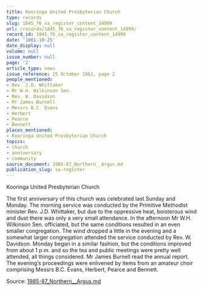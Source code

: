```yaml
---
title: Kooringa United Presbyterian Church
type: records
slug: 1845_76_sa_register_content_14999
url: /records/1845_76_sa_register_content_14999/
record_id: 1845_76_sa_register_content_14999
date: '1861-10-25'
date_display: null
volume: null
issue_number: null
page: '2'
article_type: news
issue_reference: 25 October 1861, page 2
people_mentioned:
- Rev. J.D. Whittaker
- Mr W.H. Wilkinson Sen.
- Rev. W. Davidson
- Mr James Burnell
- Messrs B.C. Evans
- Herbert
- Pearce
- Bennett
places_mentioned:
- Kooringa United Presbyterian Church
topics:
- church
- anniversary
- community
source_document: 1985-87_Northern__Argus.md
publication_slug: sa-register
---
```


Kooringa United Presbyterian Church

The first anniversary of this church was celebrated last Sunday and Monday.  The morning service was conducted by the Primitive Methodist minister Rev. J.D. Whittaker, but due to the oppressive heat, boisterous wind and dust there was only a very small attendance.  In the afternoon Mr W.H. Wilkinson Sen. officiated, but the same conditions resulted in an even smaller congregation.  The wind dropped a little in the evening and a somewhat larger congregation attended the service conducted by Rev. W. Davidson.  Monday began in a similar fashion, but the conditions improved from about 1 p.m. and so the tea and public meetings were pretty well attended, all things considered.  Mr James Burnell read the annual report.  The evening’s proceedings were enlivened by items from an amateur choir comprising Messrs B.C. Evans, Herbert, Pearce and Bennett.

Source: [1985-87_Northern__Argus.md](/downloads/markdown/1985-87_Northern__Argus.md)
